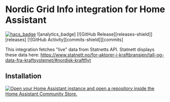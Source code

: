 # Nordic Grid Info integration for Home Assistant

[![hacs_badge](https://img.shields.io/badge/HACS-Custom-orange.svg)](https://github.com/custom-components/hacs)
![analytics_badge]
[![GitHub Release][releases-shield]][releases]
[![GitHub Activity][commits-shield]][commits]

This integration fetches "live" data from Statnetts API. Statnett displays these data here: https://www.statnett.no/for-aktorer-i-kraftbransjen/tall-og-data-fra-kraftsystemet/#nordisk-kraftflyt


## Installation

[![Open your Home Assistant instance and open a repository inside the Home Assistant Community Store.](https://my.home-assistant.io/badges/hacs_repository.svg)](https://my.home-assistant.io/redirect/hacs_repository/?owner=grotteru&repository=home_assistant_nordicgridinfo&category=integration)